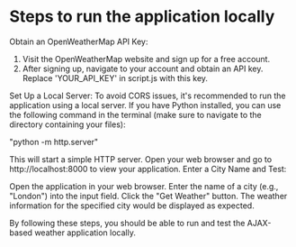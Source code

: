 # Steps to run the application locally

Obtain an OpenWeatherMap API Key:

1. Visit the OpenWeatherMap website and sign up for a free account.
2. After signing up, navigate to your account and obtain an API key. Replace 'YOUR_API_KEY' in script.js with this key.
   
Set Up a Local Server:
To avoid CORS issues, it's recommended to run the application using a local server.
If you have Python installed, you can use the following command in the terminal (make sure to navigate to the directory containing your files):

"python -m http.server"

This will start a simple HTTP server. Open your web browser and go to http://localhost:8000 to view your application.
Enter a City Name and Test:

Open the application in your web browser.
Enter the name of a city (e.g., "London") into the input field.
Click the "Get Weather" button.
The weather information for the specified city would be displayed as expected.

By following these steps, you should be able to run and test the AJAX-based weather application locally.
